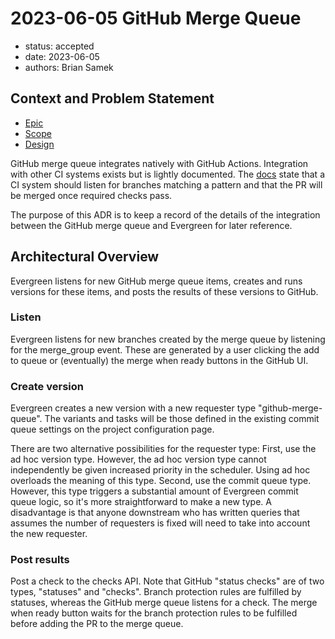 # 2023-06-05 GitHub Merge Queue

* status: accepted
* date: 2023-06-05
* authors: Brian Samek

## Context and Problem Statement

* [Epic](https://go/github-merge-queue)
* [Scope](https://go/github-merge-queue-scope)
* [Design](https://go/github-merge-queue-design)

GitHub merge queue integrates natively with GitHub Actions. Integration with
other CI systems exists but is lightly documented. The
[docs](https://docs.github.com/en/repositories/configuring-branches-and-merges-in-your-repository/configuring-pull-request-merges/managing-a-merge-queue#triggering-merge-group-checks-with-other-ci-providers)
state that a CI system should listen for branches matching a pattern and that
the PR will be merged once required checks pass.

The purpose of this ADR is to keep a record of the details of the integration
between the GitHub merge queue and Evergreen for later reference.

## Architectural Overview

Evergreen listens for new GitHub merge queue items, creates and runs versions
for these items, and posts the results of these versions to GitHub.

### Listen

Evergreen listens for new branches created by the merge queue by listening for
the merge_group event.  These are generated by a user clicking the add to queue
or (eventually) the merge when ready buttons in the GitHub UI.

### Create version

Evergreen creates a new version with a new requester type "github-merge-queue".
The variants and tasks will be those defined in the existing commit queue
settings on the project configuration page.

There are two alternative possibilities for the requester type: First, use the
ad hoc version type.  However, the ad hoc version type cannot independently be
given increased priority in the scheduler. Using ad hoc overloads the meaning of
this type.  Second, use the commit queue type. However, this type triggers a
substantial amount of Evergreen commit queue logic, so it's more straightforward
to make a new type. A disadvantage is that anyone downstream who has written
queries that assumes the number of requesters is fixed will need to take into
account the new requester.

### Post results

Post a check to the checks API. Note that GitHub "status checks" are of two
types, "statuses" and "checks". Branch protection rules are fulfilled by
statuses, whereas the GitHub merge queue listens for a check. The merge when
ready button waits for the branch protection rules to be fulfilled before adding
the PR to the merge queue.
